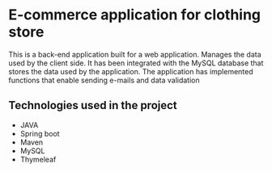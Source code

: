# E-commerce application for clothing store

This is a back-end application built for a web application. Manages the data used by the client side. It has been integrated with the MySQL database that stores the data used by the application. The application has implemented functions that enable sending e-mails and data validation

## Technologies used in the project

- JAVA
- Spring boot
- Maven
- MySQL
- Thymeleaf
